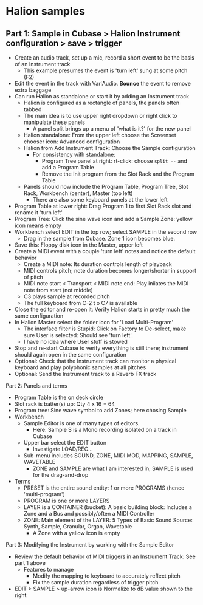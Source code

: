 # Halion samples


## Part 1: Sample in Cubase > Halion Instrument configuration > save > trigger


- Create an audio track, set up a mic, record a short event to be the basis of an Instrument track
    - This example presumes the event is 'turn left' sung at some pitch (F2)
- Edit the event in the track with VariAudio. **Bounce** the event to remove extra baggage
- Can run Halion as standalone or start it by adding an Instrument track
    - Halion is configured as a rectangle of panels, the panels often tabbed
    - The main idea is to use upper right dropdown or right click to manipulate these panels
        - A panel split brings up a menu of 'what is it?' for the new panel
    - Halion standalone: From the upper left choose the Screenset chooser icon: Advanced configuration
    - Halion from Add Instrument Track: Choose the Sample configuration
        - For consistency with standalone: 
            - Program Tree panel at right: rt-click: choose `split --` and add a Program Table
            - Remove the Init program from the Slot Rack and the Program Table
    - Panels should now include the Program Table, Program Tree, Slot Rack, Workbench (center), Master (top left)
        - There are also some keyboard panels at the lower left
- Program Table at lower right: Drag Program 1 to first Slot Rack slot and rename it 'turn left'
- Program Tree: Click the sine wave icon and add a Sample Zone: yellow icon means empty
- Workbench select EDIT in the top row; select SAMPLE in the second row
    - Drag in the sample from Cubase. Zone 1 icon becomes blue.
- Save this: Floppy disk icon in the Master, upper left
- Create a MIDI event with a couple 'turn left' notes and notice the default behavior
    - Create a MIDI note: Its duration controls length of playback
    - MIDI controls pitch; note duration becomes longer/shorter in support of pitch
    - MIDI note start < Transport < MIDI note end: Play iniiates the MIDI note from start (not middle)
    - C3 plays sample at recorded pitch
    - The full keyboard from C-2 t o C7 is available
- Close the editor and re-open it: Verify Halion starts in pretty much the same configuration
- In Halion Master select the folder icon for 'Load Multi-Program'
    - The interface filter is Stupid: Click on Factory to De-select, make sure User is selected: Should see 'turn left'.
    - I have no idea where User stuff is stowed
- Stop and re-start Cubase to verify everything is still there; instrument should again open in the same configuration
- Optional: Check that the Instrument track can monitor a physical keyboard and play polyphonic samples at all pitches
- Optional: Send the Instrument track to a Reverb FX track


Part 2: Panels and terms

  
- Program Table is the on deck circle 
- Slot rack is batter(s) up: Qty 4 x 16 = 64
- Program tree: Sine wave symbol to add Zones; here chosing Sample
- Workbench
    - Sample Editor is one of many types of editors. 
        - Here: Sample S is a Mono recording isolated on a track in Cubase 
    - Upper bar select the EDIT button
        - Investigate LOAD/REC...
    - Sub-menu includes SOUND, ZONE, MIDI MOD, MAPPING, SAMPLE, WAVETABLE
        - ZONE and SAMPLE are what I am interested in; SAMPLE is used for the drag-and-drop
- Terms
    - PRESET is the entire sound entity: 1 or more PROGRAMS (hence 'multi-program')
    - PROGRAM is one or more LAYERS 
    - LAYER is a CONTAINER (bucket): A basic building block: Includes a Zone and a Bus and possibly/often a MIDI Controller
    - ZONE: Main element of the LAYER: 5 Types of Basic Sound Source: Synth, Sample, Granular, Organ, Wavetable
        - A Zone with a yellow icon is empty


Part 3: Modifying the Instrument by working with the Sample Editor


- Review the default behavior of MIDI triggers in an Instrument Track: See part 1 above
    - Features to manage
        - Modify the mapping to keyboard to accurately reflect pitch
        - Fix the sample duration regardless of trigger pitch
- EDIT > SAMPLE > up-arrow icon is Normalize to dB value shown to the right
